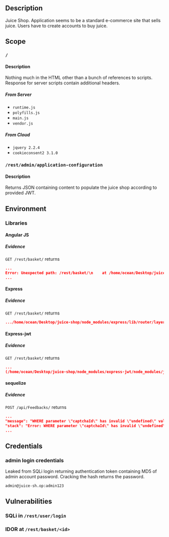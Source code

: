 ## Description

Juice Shop. Application seems to be a standard e-commerce site that sells juice. Users have to create accounts to buy juice. 

## Scope

### `/`

#### Description

Nothing much in the HTML other than a bunch of references to scripts. Response for server scripts contain additional headers. 

##### From Server
- `runtime.js`
- `polyfills.js`
- `main.js`
- `vendor.js`

##### From Cloud 
- `jquery 2.2.4`
- `cookieconsent2 3.1.0`

### `/rest/admin/application-configuration`

#### Description
Returns JSON containing content to populate the juice shop according to provided JWT.  

## Environment

### Libraries
#### Angular JS
##### Evidence
`GET /rest/basket/` returns 
```json
...
Error: Unexpected path: /rest/basket/\n    at /home/ocean/Desktop/juice-shop/build/routes/angular.js 
...
```

#### Express
##### Evidence
`GET /rest/basket/` returns 
```json
.../home/ocean/Desktop/juice-shop/node_modules/express/lib/router/layer.js...
```
#### Express-jwt
##### Evidence
`GET /rest/basket/` returns 
```json
...
(/home/ocean/Desktop/juice-shop/node_modules/express-jwt/node_modules/jsonwebtoken/index.js:59:3)...
```
#### sequelize
##### Evidence
`POST /api/Feedbacks/` returns 
```json
...
"message": "WHERE parameter \"captchaId\" has invalid \"undefined\" value",
"stack": "Error: WHERE parameter \"captchaId\" has invalid \"undefined\" value\n    at SQLiteQueryGenerator.whereItemQuery (/home/ocean/Desktop/juice-shop/node_modules/sequelize/lib/dialects/abstract/query-generator.js:1693:13) 
...
```

## Credentials 

### admin login credentials
Leaked from SQLi login returning authentication token containing MD5 of admin account password. Cracking the hash returns the password. 

```
admin@juice-sh.op:admin123
```

## Vulnerabilities

### SQLi in `/rest/user/login`
### IDOR at `/rest/basket/<id>`

